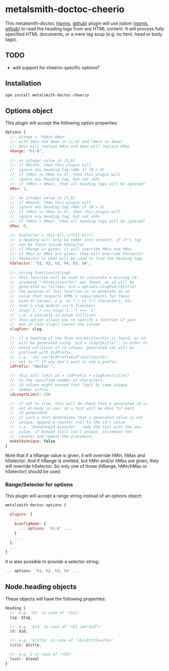 
metalsmith-doctoc-cheerio
===============

This metalsmith-doctoc
([npmjs](https://www.npmjs.com/package/metalsmith-doctoc),
[github](https://github.com/rehierl/metalsmith-doctoc))
plugin will use jsdom
([npmjs](https://www.npmjs.com/package/jsdom),
[github](https://github.com/tmpvar/jsdom))
to read the heading tags from any HTML content. It will process fully specified
HTML documents, or a mere tag soup (e.g. no html, head or body tags).

## TODO

- add support for cheerio-specific options?

## Installation

```js
npm install metalsmith-doctoc-cheerio
```

## Options object

This plugin will accept the following option properties:

```js
Options {
  //- $range = 'h$min-$max'
  //- with $min and $max in [1,6] and ($min <= $max)
  //- $min will replace hMin and $max will replace hMax
  hRange: "h1-6",
  
  //- an integer value in [1,6]
  //- if hMin=X, then this plugin will
  //  ignore any heading tag <hN> if (N < X)
  //- if (hMin == hMax == X), then this plugin will
  //  ignore any heading tag, but not <hX>
  //- if (hMin > hMax), then all heading tags will be ignored!
  hMin: 1,

  //- an integer value in [1,6]
  //- if hMax=X, then this plugin will
  //  ignore any heading tag <hN> if (N > X)
  //- if (hMin == hMax == X), then this plugin will
  //  ignore any heading tag, but not <hX>
  //- if (hMin > hMax), then all heading tags will be ignored!
  hMax: 6,

  //- $selector = /h[1-6](,\s*h[1-6])*/
  //- a heading will only be taken into account, if it's tag
  //  can be found inside hSelector
  //- if hRange is given, it will override hMin and hMax
  //- if hMin or hMax are given, they will override hSelector
  //- hSelector is what will be used to find the heading tags
  hSelector: 'h1, h2, h3, h4, h5, h6',
  
  //- string function(string)
  //- this function will be used to calculate a missing id:
  //  assuming "<h1>$title</h1>" was found, an id will be
  //  generated as follows: $id = options.slugFunc($title)
  //- the purpose of this function is to generate an id
  //  value that respects HTML's requirements for these
  //  kind of values; e.g. no (') or (") characters, etc.
  //- node's slug module isn't flawless:
  //  slug('1.') === slug('1..') === '1'
  //  i.e. a possible id value collision
  //- this option allows you to specify a function of your
  //  own in case slug() causes any issues
  slugFunc: slug,

  //- if a heading of the form <h1>$title</h1> is found, an id
  //  will be generated using '$id = slug($title)'. in order to
  //  avoid collision of id values, generated ids will be
  //  prefixed with $idPrefix;
  //  i.e. '<h1 id="$idPrefix$id">$title</h1>'.
  //- set to "" if you don't want to use a prefix.
  idPrefix: "doctoc-",

  //- this will limit id = (idPrefix + slugFunc(title))
  //  to the specified number of characters.
  //- id values might exceed that limit by some unique
  //  number suffix.
  idLengthLimit: 256

  //- if set to true, this will do check that a generated id is
  //  not already in use. so a test will be done for each
  //  id generated!
  //- if such a test determines that a generated value is not
  //  unique, append a counter (=1) to the id's value,
  //  i.e. '$newId=$id-$counter'. redo the test with the new
  //  value. if $newId still isn't unique, increment the
  //  counter and repeat the procedure.
  makeIdsUnique: false
}
```

Note that if a hRange value is given, it will override hMin, hMax and hSelector.
And if hRange is omitted, but hMin and/or hMax are given, they will override
hSelector. So only one of those (hRange, hMin/hMax or hSelector) should be used.

### Range/Selector for options

This plugin will accept a range string instead of an options object:

```js
metalsmith-doctoc-options {
  ...
  plugins: {
    ...
    $configName: {
      ... options: 'h1-6' ...
    }
    ...
  },
  ...
}
```

It is also possible to provide a selector string:

```js
... options: 'h1, h2, h3, h4' ...
```

## Node.heading objects

These objects will have the following properties:

```js
Heading {
  //- e.g. 'h1' in case of '<h1>'
  tag: $tag,

  //- e.g. '$id' in case of '<h1 id="$id">'
  id: $id,

  //- e.g. '$title' in case of '<h1>$title</h1>'
  title: $title,

  //- e.g. 2 in case of '<h2>'
  level: $level
}
```
